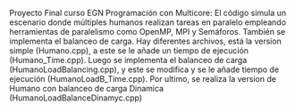 Proyecto Final curso EGN Programación con Multicore: El código simula un escenario donde múltiples humanos realizan tareas en paralelo empleando herramientas de paralelismo como OpenMP, MPI y Semáforos. También se implementa el balanceo de carga. Hay diferentes archivos, está la version simple (Humano.cpp), a este se le añade un tiempo de ejecución (Humano_Time.cpp).
Luego se implementa el balanceo de carga (HumanoLoadBalancing.cpp), y este se modifica y se le añade tiempo de ejecución (HumanoLoadB_Time.cpp). Por ultimo, se realiza la version de Humano con balanceo de carga Dinamica (HumanoLoadBalanceDinamyc.cpp)
